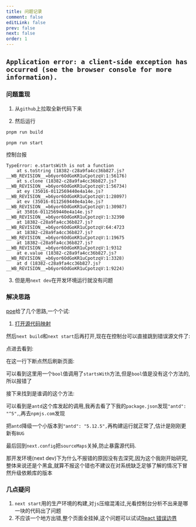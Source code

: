 ```yaml
---
title: 问题记录
comment: false
editLink: false
prev: false
next: false
order: 1
---
```



## `Application error: a client-side exception has occurred (see the browser console for more information).`

### 问题重现

1. 从`github`上拉取全新代码下来

2. 然后运行

```bash
pnpm run build

pnpm run start
```
<script setup lang="ts">
const images1 = [{src:'https://cdn.jsdelivr.net/gh/hhypygy/images@master/20231231/image.7g07j2g47f00.webp',alt:''}]
const images2 = [{src:'https://cdn.jsdelivr.net/gh/hhypygy/images@master/20231231/image.7g5fed349sk0.webp',alt:''}]
const images3 = [{src:'https://cdn.jsdelivr.net/gh/hhypygy/images@master/20231231/img.61riuxesej00.webp',alt:''}]
const images4 = [{src:'https://cdn.jsdelivr.net/gh/hhypygy/images@master/20231231/image.6agxnhjm9800.webp',alt:''}]
const images5 = [{src:'https://cdn.jsdelivr.net/gh/hhypygy/images@master/20231231/image.74ge8s9rl4k0.webp',alt:''}]
const images6 = [{src:'https://cdn.jsdelivr.net/gh/hhypygy/images@master/20231231/image.4bb3jflv3u80.webp',alt:''}]
const images7 = [{src:'https://cdn.jsdelivr.net/gh/hhypygy/images@master/20231231/image.4wg4k3fmkuu0.webp',alt:''}]

</script>
<ImageRenderer :value="images1" width="1000" height="500" />

控制台报

```text
TypeError: e.startsWith is not a function
    at s.toString (18382-c28a9fa4cc36b827.js?__WB_REVISION__=b6yor6OdGoKR1uCpotzqV:1:56176)
    at s.clone (18382-c28a9fa4cc36b827.js?__WB_REVISION__=b6yor6OdGoKR1uCpotzqV:1:56734)
    at ey (35016-0112569440e4a14e.js?__WB_REVISION__=b6yor6OdGoKR1uCpotzqV:1:28097)
    at ev (35016-0112569440e4a14e.js?__WB_REVISION__=b6yor6OdGoKR1uCpotzqV:1:30987)
    at 35016-0112569440e4a14e.js?__WB_REVISION__=b6yor6OdGoKR1uCpotzqV:1:32390
    at 18382-c28a9fa4cc36b827.js?__WB_REVISION__=b6yor6OdGoKR1uCpotzqV:64:4723
    at 18382-c28a9fa4cc36b827.js?__WB_REVISION__=b6yor6OdGoKR1uCpotzqV:1:19675
    at 18382-c28a9fa4cc36b827.js?__WB_REVISION__=b6yor6OdGoKR1uCpotzqV:1:9312
    at e.value (18382-c28a9fa4cc36b827.js?__WB_REVISION__=b6yor6OdGoKR1uCpotzqV:1:3328)
    at d (18382-c28a9fa4cc36b827.js?__WB_REVISION__=b6yor6OdGoKR1uCpotzqV:1:9224)
```

3. 但是用`next dev`在开发环境运行就没有问题

<ImageRenderer :value="images2" width="1000" height="500" />

### 解决思路

[poe](https://poe.com/s/fKlQNJwp9pRRCemaZbxY)给了几个思路,一个个试:

1. [打开源代码映射](https://poe.com/s/eiQW2pAGs6Gt7WRefTsj)

然后`next build`和`next start`后再打开,现在在控制台可以直接跳到错误源文件了:

<ImageRenderer :value="images3" width="600" height="200" />

点进去看到:

<ImageRenderer :value="images4" width="1000" height="400" />

在这一行下断点然后刷新页面:

<ImageRenderer :value="images5" width="1000" height="200" />

可以看到这里用一个`bool`值调用了`startsWith`方法,但是`bool`值是没有这个方法的,所以报错了

接下来找到是谁调的这个方法:

<ImageRenderer :value="images6" width="1000" height="200" />

可以看到是`antd`这个库发起的调用,我再去看了下我的`package.json`发现`"antd": "^5",`,再去`npmjs.com`发现

<ImageRenderer :value="images7" width="1000" height="200" />

把`antd`降级一个小版本到`"antd": "5.12.5",`再构建运行就正常了,估计是刚刚更新有`BUG`

最后回到`next.config`把`sourceMaps`关掉,防止暴露源代码.

那开发环境(next dev)下为什么不报错的原因没有去深究,因为这个我刚开始研究,整体来说还是个黑盒,就算不报这个错也不建议在对系统缺乏足够了解的情况下冒然升级依赖库的版本

### 几点疑问

1. `next start`用的生产环境的构建,对`js`压缩混淆过,光看控制台分析不出来是哪一块的代码出了问题
2. 不应该一个地方出错,整个页面全挂掉,这个问题可以试试[React 错误边界](https://nextjs.org/docs/advanced-features/error-handling#handling-client-errors)
